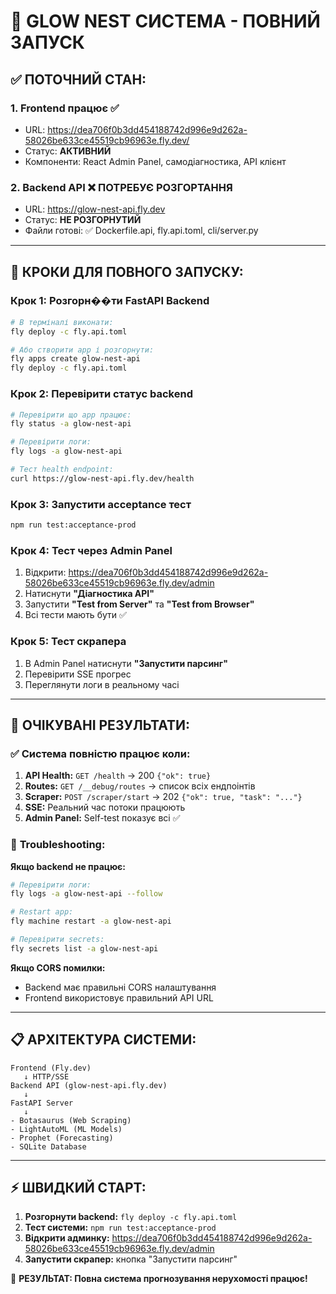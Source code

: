 # 🚀 GLOW NEST СИСТЕМА - ПОВНИЙ ЗАПУСК

## ✅ **ПОТОЧНИЙ СТАН:**

### 1. **Frontend працює** ✅
- URL: https://dea706f0b3dd454188742d996e9d262a-58026be633ce45519cb96963e.fly.dev/
- Статус: **АКТИВНИЙ**
- Компоненти: React Admin Panel, самодіагностика, API клієнт

### 2. **Backend API** ❌ **ПОТРЕБУЄ РОЗГОРТАННЯ**
- URL: https://glow-nest-api.fly.dev
- Статус: **НЕ РОЗГОРНУТИЙ**
- Файли готові: ✅ Dockerfile.api, fly.api.toml, cli/server.py

---

## 🚀 **КРОКИ ДЛЯ ПОВНОГО ЗАПУСКУ:**

### **Крок 1: Розгорн��ти FastAPI Backend**

```bash
# В терміналі виконати:
fly deploy -c fly.api.toml

# Або створити app і розгорнути:
fly apps create glow-nest-api
fly deploy -c fly.api.toml
```

### **Крок 2: Перевірити статус backend**

```bash
# Перевірити що app працює:
fly status -a glow-nest-api

# Перевірити логи:
fly logs -a glow-nest-api

# Тест health endpoint:
curl https://glow-nest-api.fly.dev/health
```

### **Крок 3: Запустити acceptance тест**

```bash
npm run test:acceptance-prod
```

### **Крок 4: Тест через Admin Panel**

1. Відкрити: https://dea706f0b3dd454188742d996e9d262a-58026be633ce45519cb96963e.fly.dev/admin
2. Натиснути **"Діагностика API"**
3. Запустити **"Test from Server"** та **"Test from Browser"**
4. Всі тести мають бути ✅

### **Крок 5: Тест скрапера**

1. В Admin Panel натиснути **"Запустити парсинг"**
2. Перевірити SSE прогрес
3. Переглянути логи в реальному часі

---

## 🎯 **ОЧІКУВАНІ РЕЗУЛЬТАТИ:**

### ✅ **Система повністю працює коли:**

1. **API Health:** `GET /health` → 200 `{"ok": true}`
2. **Routes:** `GET /__debug/routes` → список всіх ендпоінтів
3. **Scraper:** `POST /scraper/start` → 202 `{"ok": true, "task": "..."}`
4. **SSE:** Реальний час потоки працюють
5. **Admin Panel:** Self-test показує всі ✅

### 🔧 **Troubleshooting:**

**Якщо backend не працює:**
```bash
# Перевірити логи:
fly logs -a glow-nest-api --follow

# Restart app:
fly machine restart -a glow-nest-api

# Перевірити secrets:
fly secrets list -a glow-nest-api
```

**Якщо CORS помилки:**
- Backend має правильні CORS налаштування
- Frontend використовує правильний API URL

---

## 📋 **АРХІТЕКТУРА СИСТЕМИ:**

```
Frontend (Fly.dev)
   ↓ HTTP/SSE
Backend API (glow-nest-api.fly.dev)
   ↓
FastAPI Server
   ↓
- Botasaurus (Web Scraping)
- LightAutoML (ML Models) 
- Prophet (Forecasting)
- SQLite Database
```

---

## ⚡ **ШВИДКИЙ СТАРТ:**

1. **Розгорнути backend:** `fly deploy -c fly.api.toml`
2. **Тест системи:** `npm run test:acceptance-prod`
3. **Відкрити админку:** https://dea706f0b3dd454188742d996e9d262a-58026be633ce45519cb96963e.fly.dev/admin
4. **Запустити скрапер:** кнопка "Запустити парсинг"

🎉 **РЕЗУЛЬТАТ: Повна система прогнозування нерухомості працює!**

